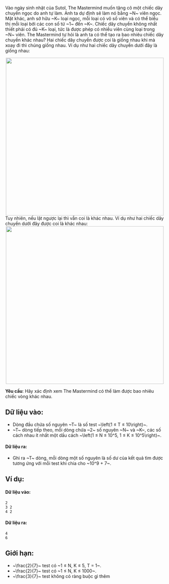 <!--
**<center>NGUỒN: VOI Training Camp 3H  (Ngày 02/11/2016)</center>**
-->

Vào ngày sinh nhật của Sutol, The Mastermind muốn tặng cô một chiếc dây chuyền ngọc do anh tự làm. Anh ta dự định sẽ làm nó bằng ~N~ viên ngọc. Mặt khác, anh sở hữu ~K~ loại ngọc, mỗi loại có vô số viên và có thể biểu thị mỗi loại bởi các con số từ ~1~ đến ~K~. Chiếc dây chuyền không nhất thiết phải có đủ ~K~ loại, tức là được phép có nhiều viên cùng loại trong ~N~ viên. The Mastermind tự hỏi là anh ta có thể tạo ra bao nhiêu chiếc dây chuyền khác nhau?
Hai chiếc dây chuyền được coi là giống nhau khi mà xoay đi thì chúng giống nhau. Ví dụ như hai chiếc dây chuyền dưới đây là giống nhau:
<center><img src="/images/problems/1113/necklace1.svg" width=500></center>
Tuy nhiên, nếu lật ngược lại thì vẫn coi là khác nhau. Ví dụ như hai chiếc dây chuyền dưới đây được coi là khác nhau:
<center><img src="/images/problems/1113/necklace2.svg" width=500></center>

**Yêu cầu**: Hãy xác định xem The Mastermind có thể làm được bao nhiêu chiếc vòng khác nhau.

## Dữ liệu vào:
- Dòng đầu chứa số nguyên ~T~ là số test ~\left(1 ≤ T ≤ 10\right)~.
- ~T~ dòng tiếp theo, mỗi dòng chứa ~2~ số nguyên ~N~ và ~K~, các số cách nhau ít nhất một dấu cách ~\left(1 ≤ N ≤ 10^5, 1 ≤ K ≤ 10^5\right)~.

#### Dữ liệu ra:
- Ghi ra ~T~ dòng, mỗi dòng một số nguyên là số dư của kết quả tìm được tương ứng với mỗi test khi chia cho ~10^9 + 7~.

## Ví dụ:
#### Dữ liệu vào:
```
2
3 2
4 2
```

#### Dữ liệu ra:
```
4
6
```

## Giới hạn:
- ~\frac{2}{7}~ test có ~1 ≤ N, K ≤ 5, T = 1~.
- ~\frac{2}{7}~ test có ~1 ≤ N, K ≤ 1000~.
- ~\frac{3}{7}~ test không có ràng buộc gì thêm